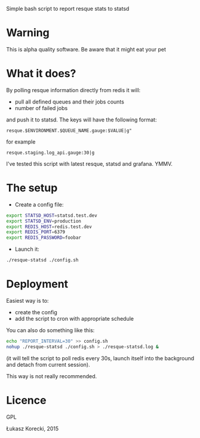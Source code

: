 Simple bash script to report resque stats to statsd

# Warning

This is alpha quality software. Be aware that it might eat your pet

# What it does?

By polling resque information directly from redis it will:
- pull all defined queues and their jobs counts
- number of failed jobs

and push it to statsd. The keys will have the following format:

```
resque.$ENVIRONMENT.$QUEUE_NAME.gauge:$VALUE|g"

```

for example

```
resque.staging.log_api.gauge:30|g
```

I've tested this script with latest resque, statsd and grafana.
YMMV.

# The setup

- Create a config file:

```bash
export STATSD_HOST=statsd.test.dev
export STATSD_ENV=production
export REDIS_HOST=redis.test.dev
export REDIS_PORT=6379
export REDIS_PASSWORD=foobar
```

- Launch it:

```bash
./resque-statsd ./config.sh
```

# Deployment

Easiest way is to:

- create the config
- add the script to cron with appropriate schedule

You can also do something like this:

```bash
echo "REPORT_INTERVAL=30" >> config.sh
nohup ./resque-statsd ./config.sh > ./resque-statsd.log &
```

(it will tell the script to poll redis every 30s, launch itself into the
background and detach from current session).

This way is not really recommended.


# Licence

GPL

Łukasz Korecki, 2015
